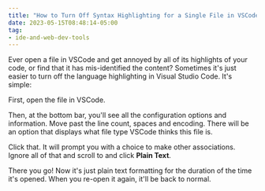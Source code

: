 ```yaml
---
title: "How to Turn Off Syntax Highlighting for a Single File in VSCode"
date: 2023-05-15T08:48:14-05:00
tag:
- ide-and-web-dev-tools
---
```

Ever open a file in VSCode and get annoyed by all of its highlights of your code, or find that it has mis-identified the content? Sometimes it's just easier to turn off the language highlighting in Visual Studio Code.  It's simple:

<!--more-->

First, open the file in VSCode.

Then, at the bottom bar, you'll see all the configuration options and information. Move past the line count, spaces and encoding. There will be an option that displays what file type VSCode thinks this file is.

Click that. It will prompt you with a choice to make other associations.  Ignore all of that and scroll to and click **Plain Text**.

There you go! Now it's just plain text formatting for the duration of the time it's opened.  When you re-open it again, it'll be back to normal.